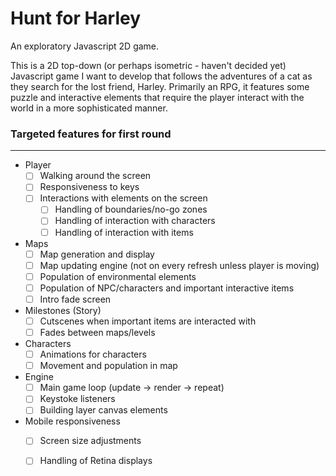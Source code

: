 # Hunt for Harley
An exploratory Javascript 2D game.

This is a 2D top-down (or perhaps isometric - haven't decided yet) Javascript game I want to develop that follows the adventures of a cat
as they search for the lost friend, Harley. Primarily an RPG, it features some puzzle and interactive elements that require the player interact
with the world in a more sophisticated manner.

### Targeted features for first round
---
- Player
  - [ ] Walking around the screen
  - [ ] Responsiveness to keys 
  - [ ] Interactions with elements on the screen
    - [ ] Handling of boundaries/no-go zones
    - [ ] Handling of interaction with characters
    - [ ] Handling of interaction with items
- Maps
  - [ ] Map generation and display
  - [ ] Map updating engine (not on every refresh unless player is moving)
  - [ ] Population of environmental elements
  - [ ] Population of NPC/characters and important interactive items
  - [ ] Intro fade screen
- Milestones (Story)
  - [ ] Cutscenes when important items are interacted with
  - [ ] Fades between maps/levels
- Characters
  - [ ] Animations for characters
  - [ ] Movement and population in map
- Engine
  - [ ] Main game loop (update -> render -> repeat)
  - [ ] Keystoke listeners
  - [ ] Building layer canvas elements
- Mobile responsiveness
  - [ ] Screen size adjustments
  - [ ] Handling of Retina displays
  
